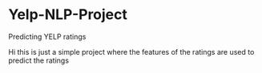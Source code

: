 # Yelp-NLP-Project
Predicting YELP ratings


Hi this is just a simple project where the features of the ratings are used to predict the ratings
